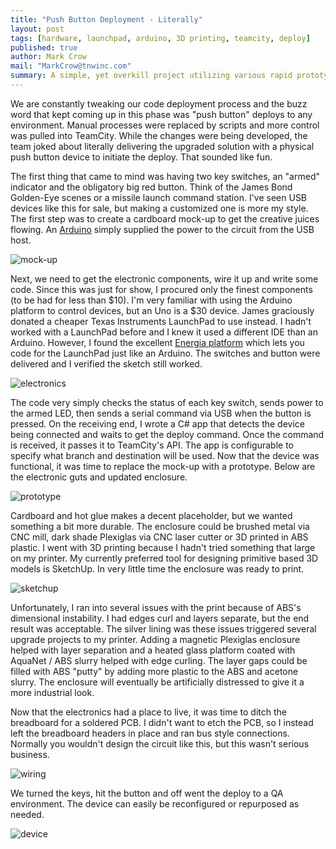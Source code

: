 ```yaml
---
title: "Push Button Deployment - Literally"
layout: post
tags: [hardware, launchpad, arduino, 3D printing, teamcity, deploy]
published: true
author: Mark Crow
mail: "MarkCrow@tnwinc.com"
summary: A simple, yet overkill project utilizing various rapid prototyping systems to create a fun USB device.
---
```


We are constantly tweaking our code deployment process and the buzz word that kept coming up in this phase was "push button" deploys to any environment. Manual processes were replaced by scripts and more control was pulled into TeamCity. While the changes were being developed, the team joked about literally delivering the upgraded solution with a physical push button device to initiate the deploy. That sounded like fun.

The first thing that came to mind was having two key switches, an "armed" indicator and the obligatory big red button. Think of the James Bond Golden-Eye scenes or a missile launch command station. I've seen USB devices like this for sale, but making a customized one is more my style. The first step was to create a cardboard mock-up to get the creative juices flowing. An [Arduino](http://arduino.cc/) simply supplied the power to the circuit from the USB host.

![mock-up](/screenshots/launch_box/mock-up.jpg "First cardboard mock-up, without any real hardware.")

Next, we need to get the electronic components, wire it up and write some code. Since this was just for show, I procured only the finest components (to be had for less than $10). I'm very familiar with using the Arduino platform to control devices, but an Uno is a $30 device. James graciously donated a cheaper Texas Instruments LaunchPad to use instead. I hadn't worked with a LaunchPad before and I knew it used a different IDE than an Arduino. However, I found the excellent [Energia platform](http://energia.nu/) which lets you code for the LaunchPad just like an Arduino. The switches and button were delivered and I verified the sketch still worked.

![electronics](/screenshots/launch_box/electronics_draft.jpg "Arduino and LaunchPad working on the same code. Nice.")

The code very simply checks the status of each key switch, sends power to the armed LED, then sends a serial command via USB when the button is pressed. On the receiving end, I wrote a C# app that detects the device being connected and waits to get the deploy command. Once the command is received, it passes it to TeamCity's API. The app is configurable to specify what branch and destination will be used. Now that the device was functional, it was time to replace the mock-up with a prototype. Below are the electronic guts and updated enclosure.

![prototype](/screenshots/launch_box/prototype.jpg "Prototype design.")

Cardboard and hot glue makes a decent placeholder, but we wanted something a bit more durable. The enclosure could be brushed metal via CNC mill, dark shade Plexiglas via CNC laser cutter or 3D printed in ABS plastic. I went with 3D printing because I hadn't tried something that large on my printer. My currently preferred tool for designing primitive based 3D models is SketchUp. In very little time the enclosure was ready to print. 

![sketchup](/screenshots/launch_box/sketchup_model.jpg "Sketchup model.")

Unfortunately, I ran into several issues with the print because of ABS's dimensional instability. I had edges curl and layers separate, but the end result was acceptable. The silver lining was these issues triggered several upgrade projects to my printer. Adding a magnetic Plexiglas enclosure helped with layer separation and a heated glass platform coated with AquaNet / ABS slurry helped with edge curling. The layer gaps could be filled with ABS "putty" by adding more plastic to the ABS and acetone slurry. The enclosure will eventually be artificially distressed to give it a more industrial look.

Now that the electronics had a place to live, it was time to ditch the breadboard for a soldered PCB. I didn't want to etch the PCB, so I instead left the breadboard headers in place and ran bus style connections. Normally you wouldn't design the circuit like this, but this wasn't serious business. 

![wiring](/screenshots/launch_box/wiring.jpg "Device wiring.")

We turned the keys, hit the button and off went the deploy to a QA environment. The device can easily be reconfigured or repurposed as needed.

![device](/screenshots/launch_box/final.jpg "Device hooked up to workstation.")
